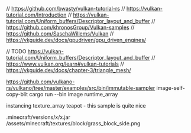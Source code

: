 
// https://github.com/bwasty/vulkan-tutorial-rs
// https://vulkan-tutorial.com/Introduction
// https://vulkan-tutorial.com/Uniform_buffers/Descriptor_layout_and_buffer
// https://github.com/khronosGroup/Vulkan-samples
// https://github.com/SaschaWillems/Vulkan
// https://vkguide.dev/docs/gpudriven/gpu_driven_engines/

// TODO https://vulkan-tutorial.com/Uniform_buffers/Descriptor_layout_and_buffer
// https://www.vulkan.org/learn#vulkan-tutorials
// https://vkguide.dev/docs/chapter-3/triangle_mesh/


https://github.com/vulkano-rs/vulkano/tree/master/examples/src/bin/immutable-sampler
image-self-copy-blit
cargo run --bin image
runtime_array


instancing
texture_array
teapot - this sample is quite nice


.minecraft/versions/x/x.jar
/assets/minecraft/textures/block/grass_block_side.png